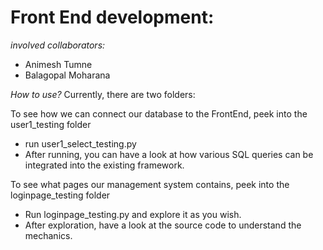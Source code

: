 # Front End development:

*involved collaborators:* 
- Animesh Tumne
- Balagopal Moharana

*How to use?*
Currently, there are two folders:

To see how we can connect our database to the FrontEnd, peek into the user1_testing folder
- run user1_select_testing.py
- After running, you can have a look at how various SQL queries can be integrated into the existing framework.

To see what pages our management system contains, peek into the loginpage_testing folder
- Run loginpage_testing.py and explore it as you wish.
- After exploration, have a look at the source code to understand the mechanics.
